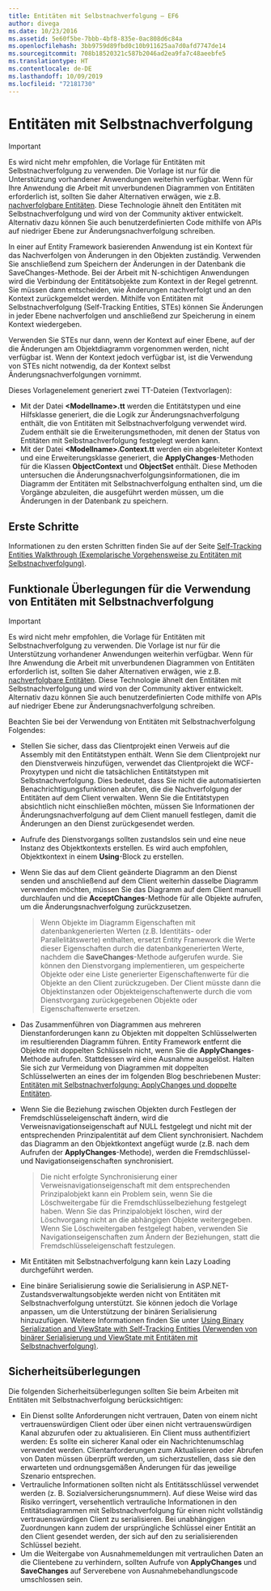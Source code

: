 ```yaml
---
title: Entitäten mit Selbstnachverfolgung – EF6
author: divega
ms.date: 10/23/2016
ms.assetid: 5e60f5be-7bbb-4bf8-835e-0ac808d6c84a
ms.openlocfilehash: 3bb9759d89fbd0c10b911625aa7d0afd7747de14
ms.sourcegitcommit: 708b18520321c587b2046ad2ea9fa7c48aeebfe5
ms.translationtype: HT
ms.contentlocale: de-DE
ms.lasthandoff: 10/09/2019
ms.locfileid: "72181730"
---
```

# <a name="self-tracking-entities"></a>Entitäten mit Selbstnachverfolgung

> [!IMPORTANT]
> Es wird nicht mehr empfohlen, die Vorlage für Entitäten mit Selbstnachverfolgung zu verwenden. Die Vorlage ist nur für die Unterstützung vorhandener Anwendungen weiterhin verfügbar. Wenn für Ihre Anwendung die Arbeit mit unverbundenen Diagrammen von Entitäten erforderlich ist, sollten Sie daher Alternativen erwägen, wie z.B. [nachverfolgbare Entitäten](https://trackableentities.github.io/). Diese Technologie ähnelt den Entitäten mit Selbstnachverfolgung und wird von der Community aktiver entwickelt. Alternativ dazu können Sie auch benutzerdefinierten Code mithilfe von APIs auf niedriger Ebene zur Änderungsnachverfolgung schreiben.

In einer auf Entity Framework basierenden Anwendung ist ein Kontext für das Nachverfolgen von Änderungen in den Objekten zuständig. Verwenden Sie anschließend zum Speichern der Änderungen in der Datenbank die SaveChanges-Methode. Bei der Arbeit mit N-schichtigen Anwendungen wird die Verbindung der Entitätsobjekte zum Kontext in der Regel getrennt. Sie müssen dann entscheiden, wie Änderungen nachverfolgt und an den Kontext zurückgemeldet werden. Mithilfe von Entitäten mit Selbstnachverfolgung (Self-Tracking Entities, STEs) können Sie Änderungen in jeder Ebene nachverfolgen und anschließend zur Speicherung in einem Kontext wiedergeben.  

Verwenden Sie STEs nur dann, wenn der Kontext auf einer Ebene, auf der die Änderungen am Objektdiagramm vorgenommen werden, nicht verfügbar ist. Wenn der Kontext jedoch verfügbar ist, ist die Verwendung von STEs nicht notwendig, da der Kontext selbst Änderungsnachverfolgungen vornimmt.  

Dieses Vorlagenelement generiert zwei TT-Dateien (Textvorlagen):  

- Mit der Datei **\<Modellname\>.tt** werden die Entitätstypen und eine Hilfsklasse generiert, die die Logik zur Änderungsnachverfolgung enthält, die von Entitäten mit Selbstnachverfolgung verwendet wird. Zudem enthält sie die Erweiterungsmethoden, mit denen der Status von Entitäten mit Selbstnachverfolgung festgelegt werden kann.  
- Mit der Datei **\<Modellname\>.Context.tt** werden ein abgeleiteter Kontext und eine Erweiterungsklasse generiert, die **ApplyChanges**-Methoden für die Klassen **ObjectContext** und **ObjectSet** enthält. Diese Methoden untersuchen die Änderungsnachverfolgungsinformationen, die im Diagramm der Entitäten mit Selbstnachverfolgung enthalten sind, um die Vorgänge abzuleiten, die ausgeführt werden müssen, um die Änderungen in der Datenbank zu speichern.  

## <a name="get-started"></a>Erste Schritte  

Informationen zu den ersten Schritten finden Sie auf der Seite [Self-Tracking Entities Walkthrough (Exemplarische Vorgehensweise zu Entitäten mit Selbstnachverfolgung)](walkthrough.md).  

## <a name="functional-considerations-when-working-with-self-tracking-entities"></a>Funktionale Überlegungen für die Verwendung von Entitäten mit Selbstnachverfolgung  
> [!IMPORTANT]
> Es wird nicht mehr empfohlen, die Vorlage für Entitäten mit Selbstnachverfolgung zu verwenden. Die Vorlage ist nur für die Unterstützung vorhandener Anwendungen weiterhin verfügbar. Wenn für Ihre Anwendung die Arbeit mit unverbundenen Diagrammen von Entitäten erforderlich ist, sollten Sie daher Alternativen erwägen, wie z.B. [nachverfolgbare Entitäten](https://trackableentities.github.io/). Diese Technologie ähnelt den Entitäten mit Selbstnachverfolgung und wird von der Community aktiver entwickelt. Alternativ dazu können Sie auch benutzerdefinierten Code mithilfe von APIs auf niedriger Ebene zur Änderungsnachverfolgung schreiben.

Beachten Sie bei der Verwendung von Entitäten mit Selbstnachverfolgung Folgendes:  

- Stellen Sie sicher, dass das Clientprojekt einen Verweis auf die Assembly mit den Entitätstypen enthält. Wenn Sie dem Clientprojekt nur den Dienstverweis hinzufügen, verwendet das Clientprojekt die WCF-Proxytypen und nicht die tatsächlichen Entitätstypen mit Selbstnachverfolgung. Dies bedeutet, dass Sie nicht die automatisierten Benachrichtigungsfunktionen abrufen, die die Nachverfolgung der Entitäten auf dem Client verwalten. Wenn Sie die Entitätstypen absichtlich nicht einschließen möchten, müssen Sie Informationen der Änderungsnachverfolgung auf dem Client manuell festlegen, damit die Änderungen an den Dienst zurückgesendet werden.  
- Aufrufe des Dienstvorgangs sollten zustandslos sein und eine neue Instanz des Objektkontexts erstellen. Es wird auch empfohlen, Objektkontext in einem **Using**-Block zu erstellen.  
- Wenn Sie das auf dem Client geänderte Diagramm an den Dienst senden und anschließend auf dem Client weiterhin dasselbe Diagramm verwenden möchten, müssen Sie das Diagramm auf dem Client manuell durchlaufen und die **AcceptChanges**-Methode für alle Objekte aufrufen, um die Änderungsnachverfolgung zurückzusetzen.  

    > Wenn Objekte im Diagramm Eigenschaften mit datenbankgenerierten Werten (z.B. Identitäts- oder Parallelitätswerte) enthalten, ersetzt Entity Framework die Werte dieser Eigenschaften durch die datenbankgenerierten Werte, nachdem die **SaveChanges**-Methode aufgerufen wurde. Sie können den Dienstvorgang implementieren, um gespeicherte Objekte oder eine Liste generierter Eigenschaftenwerte für die Objekte an den Client zurückzugeben. Der Client müsste dann die Objektinstanzen oder Objekteigenschaftenwerte durch die vom Dienstvorgang zurückgegebenen Objekte oder Eigenschaftenwerte ersetzen.  
- Das Zusammenführen von Diagrammen aus mehreren Dienstanforderungen kann zu Objekten mit doppelten Schlüsselwerten im resultierenden Diagramm führen. Entity Framework entfernt die Objekte mit doppelten Schlüsseln nicht, wenn Sie die **ApplyChanges**-Methode aufrufen. Stattdessen wird eine Ausnahme ausgelöst. Halten Sie sich zur Vermeidung von Diagrammen mit doppelten Schlüsselwerten an eines der im folgenden Blog beschriebenen Muster: [Entitäten mit Selbstnachverfolgung: ApplyChanges und doppelte Entitäten](https://go.microsoft.com/fwlink/?LinkID=205119&clcid=0x409).  
- Wenn Sie die Beziehung zwischen Objekten durch Festlegen der Fremdschlüsseleigenschaft ändern, wird die Verweisnavigationseigenschaft auf NULL festgelegt und nicht mit der entsprechenden Prinzipalentität auf dem Client synchronisiert. Nachdem das Diagramm an den Objektkontext angefügt wurde (z.B. nach dem Aufrufen der **ApplyChanges**-Methode), werden die Fremdschlüssel- und Navigationseigenschaften synchronisiert.  

    > Die nicht erfolgte Synchronisierung einer Verweisnavigationseigenschaft mit dem entsprechenden Prinzipalobjekt kann ein Problem sein, wenn Sie die Löschweitergabe für die Fremdschlüsselbeziehung festgelegt haben. Wenn Sie das Prinzipalobjekt löschen, wird der Löschvorgang nicht an die abhängigen Objekte weitergegeben. Wenn Sie Löschweitergaben festgelegt haben, verwenden Sie Navigationseigenschaften zum Ändern der Beziehungen, statt die Fremdschlüsseleigenschaft festzulegen.  
- Mit Entitäten mit Selbstnachverfolgung kann kein Lazy Loading durchgeführt werden.  
- Eine binäre Serialisierung sowie die Serialisierung in ASP.NET-Zustandsverwaltungsobjekte werden nicht von Entitäten mit Selbstnachverfolgung unterstützt. Sie können jedoch die Vorlage anpassen, um die Unterstützung der binären Serialisierung hinzuzufügen. Weitere Informationen finden Sie unter [Using Binary Serialization and ViewState with Self-Tracking Entities (Verwenden von binärer Serialisierung und ViewState mit Entitäten mit Selbstnachverfolgung)](https://go.microsoft.com/fwlink/?LinkId=199208).  

## <a name="security-considerations"></a>Sicherheitsüberlegungen  

Die folgenden Sicherheitsüberlegungen sollten Sie beim Arbeiten mit Entitäten mit Selbstnachverfolgung berücksichtigen:  

- Ein Dienst sollte Anforderungen nicht vertrauen, Daten von einem nicht vertrauenswürdigen Client oder über einen nicht vertrauenswürdigen Kanal abzurufen oder zu aktualisieren. Ein Client muss authentifiziert werden: Es sollte ein sicherer Kanal oder ein Nachrichtenumschlag verwendet werden. Clientanforderungen zum Aktualisieren oder Abrufen von Daten müssen überprüft werden, um sicherzustellen, dass sie den erwarteten und ordnungsgemäßen Änderungen für das jeweilige Szenario entsprechen.  
- Vertrauliche Informationen sollten nicht als Entitätsschlüssel verwendet werden (z. B. Sozialversicherungsnummern). Auf diese Weise wird das Risiko verringert, versehentlich vertrauliche Informationen in den Entitätsdiagrammen mit Selbstnachverfolgung für einen nicht vollständig vertrauenswürdigen Client zu serialisieren. Bei unabhängigen Zuordnungen kann zudem der ursprüngliche Schlüssel einer Entität an den Client gesendet werden, der sich auf den zu serialisierenden Schlüssel bezieht.  
- Um die Weitergabe von Ausnahmemeldungen mit vertraulichen Daten an die Clientebene zu verhindern, sollten Aufrufe von **ApplyChanges** und **SaveChanges** auf Serverebene von Ausnahmebehandlungscode umschlossen sein.  
